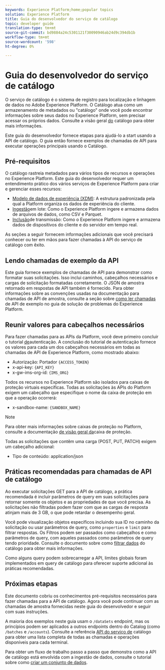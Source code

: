 ```yaml
---
keywords: Experience Platform;home;popular topics
solution: Experience Platform
title: Guia do desenvolvedor do serviço de catálogo
topic: developer guide
translation-type: tm+mt
source-git-commit: bd9884a24c5301121f30090946ab24d9c394db1b
workflow-type: tm+mt
source-wordcount: '598'
ht-degree: 0%

---
```



# Guia do desenvolvedor do serviço de catálogo

O serviço de catálogo é o sistema de registro para localização e linhagem de dados no Adobe Experience Platform. O Catálogo atua como um armazenamento de metadados ou &quot;catálogo&quot; onde você pode encontrar informações sobre seus dados no Experience Platform, sem precisar acessar os próprios dados. Consulte a visão geral [do](../home.md) catálogo para obter mais informações.

Este guia do desenvolvedor fornece etapas para ajudá-lo a start usando a API de catálogo. O guia então fornece exemplos de chamadas de API para executar operações principais usando o Catálogo.

## Pré-requisitos

O catálogo rastreia metadados para vários tipos de recursos e operações no Experience Platform. Este guia do desenvolvedor requer um entendimento prático dos vários serviços de Experience Platform para criar e gerenciar esses recursos:

* [Modelo de dados de experiência (XDM)](../../xdm/home.md): A estrutura padronizada pela qual a Platform organiza os dados de experiência do cliente.
* [Ingestão](../../ingestion/batch-ingestion/overview.md)em lote: Como o Experience Platform ingere e armazena dados de arquivos de dados, como CSV e Parquet.
* [Inclusão](../../ingestion/streaming-ingestion/overview.md)de transmissão: Como o Experience Platform ingere e armazena dados de dispositivos do cliente e do servidor em tempo real.

As seções a seguir fornecem informações adicionais que você precisará conhecer ou ter em mãos para fazer chamadas à API do serviço de catálogo com êxito.

## Lendo chamadas de exemplo da API

Este guia fornece exemplos de chamadas de API para demonstrar como formatar suas solicitações. Isso inclui caminhos, cabeçalhos necessários e cargas de solicitação formatadas corretamente. O JSON de amostra retornado em respostas de API também é fornecido. Para obter informações sobre as convenções usadas na documentação para chamadas de API de amostra, consulte a seção sobre [como ler chamadas](../../landing/troubleshooting.md#how-do-i-format-an-api-request) de API de exemplo no guia de solução de problemas do Experience Platform.

## Reunir valores para cabeçalhos necessários

Para fazer chamadas para as APIs da Platform, você deve primeiro concluir o tutorial [de](../../tutorials/authentication.md)autenticação. A conclusão do tutorial de autenticação fornece os valores para cada um dos cabeçalhos necessários em todas as chamadas de API de Experience Platform, como mostrado abaixo:

* Autorização: Portador `{ACCESS_TOKEN}`
* x-api-key: `{API_KEY}`
* x-gw-ims-org-id: `{IMS_ORG}`

Todos os recursos no Experience Platform são isolados para caixas de proteção virtuais específicas. Todas as solicitações às APIs do Platform exigem um cabeçalho que especifique o nome da caixa de proteção em que a operação ocorrerá:

* x-sandbox-name: `{SANDBOX_NAME}`

>[!NOTE]
>
>Para obter mais informações sobre caixas de proteção no Platform, consulte a documentação [de visão geral da](../../sandboxes/home.md)caixa de proteção.

Todas as solicitações que contêm uma carga (POST, PUT, PATCH) exigem um cabeçalho adicional:

* Tipo de conteúdo: application/json

## Práticas recomendadas para chamadas de API de catálogo

Ao executar solicitações GET para a API de catálogo, a prática recomendada é incluir parâmetros de query em suas solicitações para retornar somente os objetos e as propriedades de que você precisa. As solicitações não filtradas podem fazer com que as cargas de resposta atinjam mais de 3 GB, o que pode retardar o desempenho geral.

Você pode visualização objetos específicos incluindo sua ID no caminho da solicitação ou usar parâmetros de query, como `properties` e `limit` para filtrar respostas. Os Filtros podem ser passados como cabeçalhos e como parâmetros de query, com aqueles passados como parâmetros de query tendo prioridade. Consulte o documento sobre como [filtrar dados](filter-data.md) do catálogo para obter mais informações.

Como alguns query podem sobrecarregar a API, limites globais foram implementados em query de catálogo para oferecer suporte adicional às práticas recomendadas.

## Próximas etapas

Este documento cobriu os conhecimentos pré-requisitos necessários para fazer chamadas para a API de catálogo. Agora você pode continuar com as chamadas de amostra fornecidas neste guia do desenvolvedor e seguir com suas instruções.

A maioria dos exemplos neste guia usam o `/dataSets` endpoint, mas os princípios podem ser aplicados a outros endpoints dentro do Catalog (como `/batches` e `/accounts`). Consulte a referência [API do serviço de](https://www.adobe.io/apis/experienceplatform/home/api-reference.html#!acpdr/swagger-specs/catalog.yaml) catálogo para obter uma lista completa de todas as chamadas e operações disponíveis para cada terminal.

Para obter um fluxo de trabalho passo a passo que demonstra como a API de catálogo está envolvida com a ingestão de dados, consulte o tutorial sobre como [criar um conjunto de dados](../datasets/create.md).
